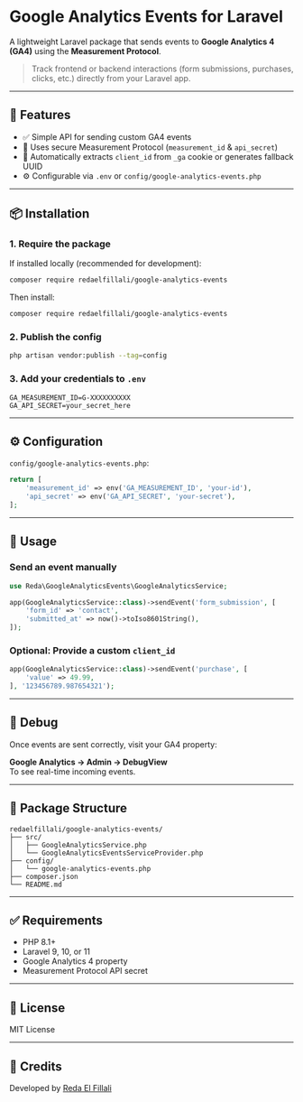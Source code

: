 # Google Analytics Events for Laravel

A lightweight Laravel package that sends events to **Google Analytics 4 (GA4)** using the **Measurement Protocol**.

> Track frontend or backend interactions (form submissions, purchases, clicks, etc.) directly from your Laravel app.

---

## 🚀 Features

- ✅ Simple API for sending custom GA4 events  
- 🔐 Uses secure Measurement Protocol (`measurement_id` & `api_secret`)  
- 🍪 Automatically extracts `client_id` from `_ga` cookie or generates fallback UUID  
- ⚙️ Configurable via `.env` or `config/google-analytics-events.php`

---

## 📦 Installation

### 1. Require the package

If installed locally (recommended for development):

```bash
composer require redaelfillali/google-analytics-events
```

Then install:

```bash
composer require redaelfillali/google-analytics-events
```

### 2. Publish the config

```bash
php artisan vendor:publish --tag=config
```

### 3. Add your credentials to `.env`

```env
GA_MEASUREMENT_ID=G-XXXXXXXXXX
GA_API_SECRET=your_secret_here
```

---

## ⚙️ Configuration

`config/google-analytics-events.php`:

```php
return [
    'measurement_id' => env('GA_MEASUREMENT_ID', 'your-id'),
    'api_secret' => env('GA_API_SECRET', 'your-secret'),
];
```

---

## 📡 Usage

### Send an event manually

```php
use Reda\GoogleAnalyticsEvents\GoogleAnalyticsService;

app(GoogleAnalyticsService::class)->sendEvent('form_submission', [
    'form_id' => 'contact',
    'submitted_at' => now()->toIso8601String(),
]);
```

### Optional: Provide a custom `client_id`

```php
app(GoogleAnalyticsService::class)->sendEvent('purchase', [
    'value' => 49.99,
], '123456789.987654321');
```

---

## 🧪 Debug

Once events are sent correctly, visit your GA4 property:

**Google Analytics → Admin → DebugView**  
To see real-time incoming events.

---

## 📁 Package Structure

```
redaelfillali/google-analytics-events/
├── src/
│   ├── GoogleAnalyticsService.php
│   └── GoogleAnalyticsEventsServiceProvider.php
├── config/
│   └── google-analytics-events.php
├── composer.json
└── README.md
```

---

## ✅ Requirements

- PHP 8.1+
- Laravel 9, 10, or 11
- Google Analytics 4 property
- Measurement Protocol API secret

---

## 📃 License

MIT License

---

## 🤝 Credits

Developed by [Reda El Fillali](https://www.linkedin.com/in/redaelfillali/)
